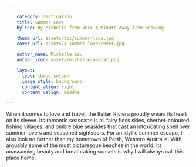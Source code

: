 ```yaml
---

    category: Destination
    title: Summer Love
    byline: By Michelle from <br> A Minute Away from Snowing

    thumb_url: assets/toc/summer-love.jpg
    cover_url: assets/4-summer-love/cover.jpg

    author_name: Michelle Lau
    author_icon: assets/michelle-avatar.png

    layout:
      type: three-column
      image_style: background
      content_align: right
      content_valign: middle

---
```


When it comes to love and travel, the Italian Riviera proudly wears its heart on its sleeve. Its romantic seascape is all fairy floss skies, sherbet-coloured fishing villages, and ombre blue seasides that cast an intoxicating spell over summer lovers and seasoned sightseers. For an idyllic summer escape, I also look no further than my hometown of Perth, Western Australia. With arguably some of the most picturesque beaches in the world, its unassuming beauty and breathtaking sunsets is why I will always call this place home.
